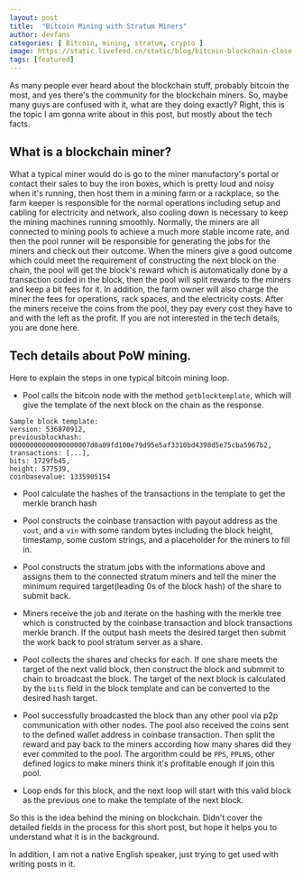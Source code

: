 ```yaml
---
layout: post
title:  "Bitcoin Mining with Stratum Miners"
author: devfans
categories: [ Bitcoin, mining, stratum, crypto ]
image: https://static.livefeed.cn/static/blog/bitcoin-blockchain-close-up-1097946.jpg
tags: [featured]
---
```


As many people ever heard about the blockchain stuff, probably bitcoin the most, and yes there's the community for the blockchain miners. So, maybe many guys are confused with it, what are they doing exactly? Right, this is the topic I am gonna write about in this post, but mostly about the tech facts.

## What is a blockchain miner?
What a typical miner would do is go to the miner manufactory's portal or contact their sales to buy the iron boxes, which is pretty loud and noisy when it's running, then host them in a mining farm or a rackplace, so the farm keeper is responsible for the normal operations including setup and cabling for electricity and network, also cooling down is necessary to keep the mining machines running smoothly. Normally, the miners are all connected to mining pools to achieve a much more stable income rate, and then the pool runner will be responsible for generating the jobs for the miners and check out their outcome. When the miners give a good outcome which could meet the requirement of constructing the next block on the chain, the pool will get the block's reward which is automatically done by a transaction coded in the block, then the pool will split rewards to the miners and keep a  bit fees for it. In addition, the farm owner will also charge the miner the fees for operations, rack spaces, and the electricity costs. After the miners receive the coins from the pool, they pay every cost they have to and with the left as the profit. If you are not interested in the tech details, you are done here.

## Tech details about PoW mining.
Here to explain the steps in one typical bitcoin mining loop.

+ Pool calls the bitcoin node with the method `getblocktemplate`, which will give the template of the next block on the chain as the response.

```
Sample block template:
version: 536870912,
previousblockhash: 00000000000000000007d0a09fd100e79d95e5af3310bd4398d5e75cba5967b2,
transactions: [...],
bits: 1729fb45,
height: 577539,
coinbasevalue: 1335905154

```


+ Pool calculate the hashes of the transactions in the template to get the merkle branch hash

+ Pool constructs the coinbase transaction with payout address as the `vout`, and a `vin` with some random bytes including the block height, timestamp, some custom strings, and a placeholder for the miners to fill in.

+ Pool constructs the stratum jobs with the informations above and assigns them to the connected stratum miners and tell the miner the minimum required target(leading 0s of the block hash) of the share to submit back.

+ Miners receive the job and iterate on the hashing with the merkle tree which is constructed by the coinbase transaction and block transactions merkle branch. If the output hash meets the desired target then submit the work back to pool stratum server as a share.

+ Pool collects the shares and checks for each. If one share meets the target of the next valid block, then construct the block and submmit to chain to broadcast the block. The target of the next block is calculated by the `bits` field in the block template and can be converted to the desired hash target.

+ Pool successfully broadcasted the block than any other pool via p2p communication with other nodes. The pool also received the coins sent to the defined wallet address in coinbase transaction. Then split the reward and pay back to the miners according how many shares did they ever commited to the pool. The argorithm could be `PPS`, `PPLNS`, other defined logics to make miners think it's profitable enough if join this pool. 

+ Loop ends for this block, and the next loop will start with this valid block as the previous one to make the template of the next block.

So this is the idea behind the mining on blockchain. Didn't cover the detailed fields in the process for this short post, but hope it helps you to understand what it is in the background.

In addition, I am not a native English speaker, just trying to get used with writing posts in it.
